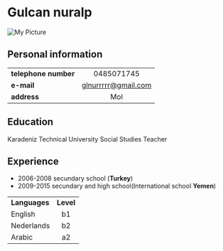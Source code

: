 # Gulcan nuralp

![My Picture](https://raw.githubusercontent.com/gulcan889/hack-my-future/master/tt_thumb.jpg)
<!--table-->
## Personal information

|      |         |
| ------------- |:-------------:| 
| __telephone number__   | 0485071745 | 
| __e-mail__ | glnurrrrr@gmail.com   |  
| __address__| Mol   |  

## Education
Karadeniz Technical University
Social Studies Teacher
## Experience
* 2006-2008 secundary school (__Turkey__) 
* 2009-2015 secundary and high school(International school __Yemen__)

|      |         |
| ------------- |:-------------:| 
| __Languages__  | __Level__ | 
| English | b1  |  
| Nederlands | b2 |  
| Arabic | a2